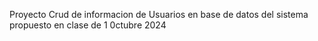 Proyecto Crud de informacion de Usuarios en base de datos del sistema propuesto en clase de 1 0ctubre 2024
